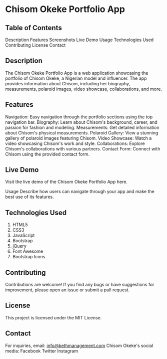 # Chisom Okeke Portfolio App

## Table of Contents
Description
Features
Screenshots
Live Demo
Usage
Technologies Used
Contributing
License
Contact

## Description
The Chisom Okeke Portfolio App is a web application showcasing the portfolio of Chisom Okeke, a Nigerian model and influencer. The app provides information about Chisom, including her biography, measurements, polaroid images, video showcase, collaborations, and more.

## Features
Navigation: Easy navigation through the portfolio sections using the top navigation bar.
Biography: Learn about Chisom's background, career, and passion for fashion and modeling.
Measurements: Get detailed information about Chisom's physical measurements.
Polaroid Gallery: View a stunning gallery of polaroid images featuring Chisom.
Video Showcase: Watch a video showcasing Chisom's work and style.
Collaborations: Explore Chisom's collaborations with various partners.
Contact Form: Connect with Chisom using the provided contact form.

## Live Demo
Visit the live demo of the Chisom Okeke Portfolio App here.

Usage
Describe how users can navigate through your app and make the best use of its features.

## Technologies Used
1. HTML5
2. CSS3
3. JavaScript
4. Bootstrap
5. jQuery
6. Font Awesome
7. Bootstrap Icons

## Contributing
Contributions are welcome! If you find any bugs or have suggestions for improvement, please open an issue or submit a pull request.

## License
This project is licensed under the MIT License.

## Contact
For inquiries, email: info@bethmanagement.com
Chisom Okeke's social media:
Facebook
Twitter
Instagram
